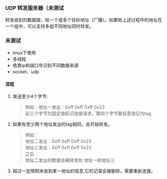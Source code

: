 ### UDP 转发服务器（未测试
转发收到的数据报，给一个或多个目标地址（广播）。如果称上述过程中的地址在一个组中，可以支持多组不同地址同时转发。

### 未测试

+ linux下使用
+ 多线程
+ 依靠ip和端口号识别不同数据来源
+ socket、udp

#### 流程
1. 发送至少4个字节: 
    > 例如：地址一发出：0xff 0xff 0xff 0x23  
    > 前三个字节为固定值标识连接请求，第四个字节取任意值记为tag
2. 如果有至少两个地址发出的tag相同，会开始转发。
    > 例如：  
    > 地址二发出：0xff 0xff 0xff 0x23  
    > 地址三发出：0xff 0xff 0xff 0x23  
    > 之后  
    > 地址二发出的数据会被转发给 地址一和地址三 
3. 超过一定限制未收到某一地址的信息,它的记录会被删除，需要重新连接。